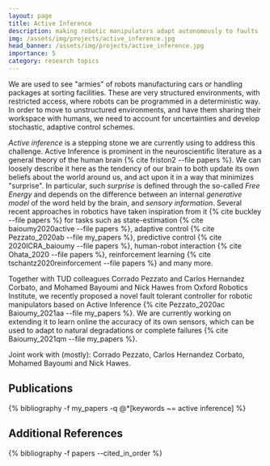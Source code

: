```yaml
---
layout: page
title: Active Inference
description: making robotic manipulators adapt autonomously to faults
img: /assets/img/projects/active_inference.jpg
head_banner: /assets/img/projects/active_inference.jpg
importance: 5
category: research topics
---
```



We are used to see "armies" of robots manufacturing cars or handling packages at sorting facilities. These are very structured environments, with restricted access, where robots can be programmed in a deterministic way. In order to move to unstructured environments, and have them sharing their workspace with humans, we need to account for uncertainties and develop stochastic, adaptive control schemes.

_Active inference_ is a stepping stone we are currently using to address this challenge. Active Inference is prominent in the neuroscientific literature as a general theory of the human brain {% cite friston2 --file papers %}. We can loosely describe it here as the tendency of our brain to both update its own beliefs about the world around us, and act upon it in a way that minimizes "surprise". In particular, such _surprise_ is defined through the so-called _Free Energy_ and depends on the difference between an internal _generative model_ of the word held by the brain, and _sensory information_.
Several recent approaches in robotics have taken inspiration from it {% cite buckley --file papers %} for tasks such as state-estimation {% cite baioumy2020active --file papers %}, adaptive control {% cite Pezzato_2020ab --file my_papers %}, predictive control {% cite 2020ICRA_baioumy --file papers %}, human-robot interaction {% cite Ohata_2020 --file papers %}, reinforcement learning {% cite tschantz2020reinforcement --file papers %} and many more. 

Together with TUD colleagues Corrado Pezzato and Carlos Hernandez Corbato, and Mohamed Bayoumi and Nick Hawes from Oxford Robotics Institute, we recently proposed a novel fault tolerant controller for robotic manipulators based on Active Inference {% cite Pezzato_2020ac Baioumy_2021aa --file my_papers %}. We are currently working on extending it to learn online the accuracy of its own sensors, which can be used to adapt to natural degradations or complete failures {% cite Baioumy_2021qm --file my_papers %}.


<span class="project--description">Joint work with (mostly)</span>: Corrado Pezzato, Carlos Hernandez Corbato, Mohamed Bayoumi and Nick Hawes.

## Publications

<div class="publications">
    {% bibliography -f my_papers -q @*[keywords ~= active inference] %}
</div>

## Additional References

<div class="publications">
    {% bibliography -f papers --cited_in_order %}
</div>
